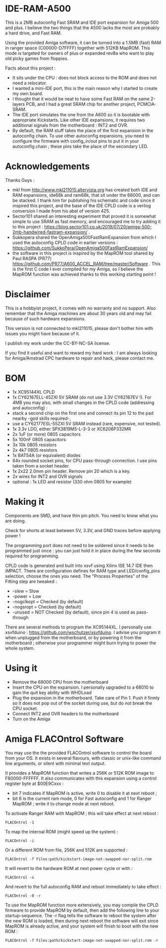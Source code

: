 # IDE-RAM-A500
This is a 2MB autoconfig Fast SRAM and IDE port expansion for Amiga 500 and plus. I believe the two things that the A500 lacks the most are probably a hard drive, and Fast RAM.

Using the provided Amiga software, it can be turned into a 1.5MB (fast) RAM in ranger space (C00000-D7FFFF) together with 512KB MapROM. This mode is targeted for owners of plus or expanded rev8a who want to play old picky games from floppies.

Facts about this project :
- It sits under the CPU : does not block access to the ROM and does not need a relocator.
- I wanted a mini-IDE port, this is the main reason why I started to create my own board.
- I thought that it would be neat to have some Fast RAM on the same 2-layers PCB, and I had a great SRAM chip for another project, PCMCIA-SRAM.
- The IDE port simulates the one from the A600 so it is bootable with appropriate Kickstarts. Like other IDE expansions, it requires two additional signals from the motherboard : INT2 and OVR.
- By default, the RAM stuff takes the place of the first expansion in the autoconfig chain. To use other autoconfig expansions, you need to configure the firmware with config_in/out pins to put it in your autoconfig chain ; these pins take the place of the secondary LED.

# Acknowledgements
Thanks Guys :
- mkl from http://www.mkl211015.altervista.org has created both IDE and RAM expansions, ide68k and ram68k, that sit under the 68000, and can be stacked. I thank him for publishing his schematic and code since it inspired this project, and the base of the IDE CPLD code is a verilog conversion I made from his abel of version 425.
- Sector101 shared an interesting experiment that proved it is somewhat simple to use SRAM as fast memory, and encouraged me to try adding it to this project : https://blog.sector101.co.uk/2019/07/20/amiga-500-2mb-handwired-fastram-expansion/ .
- Sukkopera shared the OpenAmiga500FastRamExpansion from which I used the autoconfig CPLD code in earlier versions : https://github.com/SukkoPera/OpenAmiga500FastRamExpansion/
- the software in this project is inspired by the MapROM tool shared by Paul RASPA (PR77) https://github.com/PR77/A600_ACCEL_RAM/tree/master/Software . This is the first C code I ever compiled for my Amiga, so I believe the MapROM function was achieved thanks to this working starting point !

# Disclaimer
This is a hobbyist project, it comes with no warranty and no support. Also remember that the Amiga machines are about 30 years old and may fail because of such hardware expansions.

This version is not connected to mkl211015, please don't bother him with issues you might have because of it.

I publish my work under the CC-BY-NC-SA license.

If you find it useful and want to reward my hard work : I am always looking for Amiga/Amstrad CPC hardware to repair and hack, please contact me.

# BOM
- 1x XC95144XL CPLD
- 1x CY62167ELL-45ZXI 5V SRAM (do not use 3.3V CY62167EV !). For 4MB you may also, with small changes in the CPLD code (addressing and autoconfig) :
 - stack a second chip on the first one and connect its pin 12 to the pad nearby -god skills required-,
 - use a CY62177ESL-55ZXI 5V SRAM instead (rare, expensive, not tested).
- 1x 3.3v LDO, either SPX3819M5-L-3-3 or XC6206P332MR
- 2x 1uF (or more) 0805 capacitors
- 5x 100nF 0805 capacitors
- 3x 10k 0805 resistors
- 2x 4k7 0805 resistors
- 1x BAT54A (or equivalent) diodes
- 64x rounded socket pins, for CPU pass-through connection. I use pins taken from a socket header.
- 1x 2x22 2.0mm pin header. Remove pin 20 which is a key.
- 2x wires for INT2 and OVR signals
- optional : 1x LED and resistor (330 ohm 0805 for example)

# Making it
Components are SMD, and have thin pin pitch. You need to know what you are doing.

Check for shorts at least between 5V, 3.3V, and GND traces before applying power !

The programming port does not need to be soldered since it needs to be programmed just once : you can just hold it in place during the few seconds required for programming.

CPLD code is generated and built into xsvf using Xilinx ISE 14.7 IDE then iMPACT. There are configuration defines for RAM type and LED/config_pins selection, choose the ones you need. The "Process Properties" of the Fitting step are tweaked :
- -slew = Slow
- -power = Low
- -nogclkopt = Checked (by default)
- -nogsropt = Checked (by default)
- -unused = NOT Checked (by default), since pin 4 is used as pass-through

There are several methods to program the XC95144XL. I personally use xsvfduino : https://github.com/wschutzer/xsvfduino. I advise you program it when unplugged from the motherboard, or by powering it from the motherboard ; otherwise your programmer might burn trying to power the whole system.

# Using it
- Remove the 68000 CPU from the motherboard
- Insert the CPU on the expansion. I personally upgraded to a 68010 to gain the quit key ability with WHDLoad
- Plug the expansion in the motherboard. Take care of Pin 1. Push it firmly so it does not pop out of the socket during use, but do not break the CPU socket.
- Connect INT2 and OVR headers to the motherboard
- Turn on the Amiga

# Amiga FLACOntrol Software
You may use the the provided FLACOntrol software to control the board from your OS. It exists in several flavours, with classic or unix-like command line arguments, or silent with minimal text output.

It provides a MapROM function that writes a 256K or 512K ROM image to F80000-FFFFFF.
It also communicates with this expansion using a control register byte at $00E9Cxxx :
- bit 7 indicates if MapROM is active, write 0 to disable it at next reboot ;
- bit 6 is the current ram mode, 0 for Fast autoconfig and 1 for Ranger MapROM ; write it to change mode at next reboot.

To activate Ranger RAM with MapROM ; this will take effect at next reboot :
```
FLACOntrol -1
```
To map the internal ROM (might speed up the system) :
```
FLACOntrol -i
```
Or a different ROM from file, 256K and 512K are supported :
```
FLACOntrol -f Files:path/kickstart-image-not-swapped-nor-split.rom
```
It will revert to the hardware ROM at next power cycle or with :
```
FLACOntrol -x
```
And revert to the full autoconfig RAM and reboot immediately to take effect :
```
FLACOntrol -0 -r
```

To use the MapROM function more extensively, you may compile the CPLD firmware to provide MapROM by default, then add the following line to your startup-sequence. The -r flag tells the software to reboot the system after the new ROM is loaded, then during next reboot the software will exit since MapROM is already active, and your system will finish to boot with the new ROM :
```
FLACOntrol -f Files:path/kickstart-image-not-swapped-nor-split.rom -r
```


